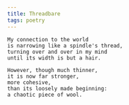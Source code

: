 ```yaml
---
title: Threadbare
tags: poetry
---
```


    My connection to the world
    is narrowing like a spindle's thread,
    turning over and over in my mind
    until its width is but a hair.

    However, though much thinner,
    it is now far stronger,
    more cohesive,
    than its loosely made beginning:
    a chaotic piece of wool.


